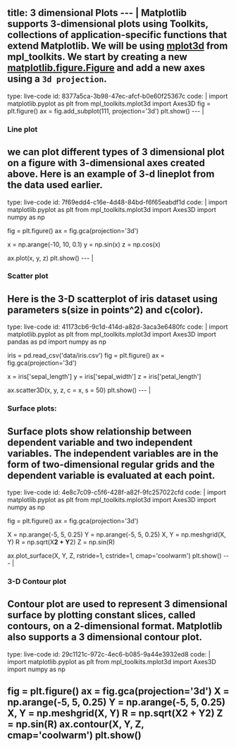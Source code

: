 title: 3 dimensional Plots
--- |
  Matplotlib supports 3-dimensional plots using Toolkits, collections of application-specific functions that extend Matplotlib. We will be using [mplot3d](https://matplotlib.org/mpl_toolkits/mplot3d/index.html#mplot3d) from mpl_toolkits. We start by creating a new [matplotlib.figure.Figure](https://matplotlib.org/api/figure_api.html#matplotlib.figure.Figure) and add a new axes using a `3d projection`.
---
type: live-code
id: 8377a5ca-3b98-47ec-afcf-b0e60f25367c
code: |
  import matplotlib.pyplot as plt
  from mpl_toolkits.mplot3d import Axes3D
  fig = plt.figure()
  ax = fig.add_subplot(111, projection='3d')
  plt.show()
--- |
  ### Line plot
  we can plot different types of 3 dimensional plot on a figure with 3-dimensional axes created above. Here is an example of 3-d lineplot from the data used earlier.
---
type: live-code
id: 7f69edd4-c16e-4d48-84bd-f6f65eabdf1d
code: |
  import matplotlib.pyplot as plt
  from mpl_toolkits.mplot3d import Axes3D
  import numpy as np

  fig = plt.figure()
  ax = fig.gca(projection='3d')

  x = np.arange(-10, 10, 0.1)
  y = np.sin(x)
  z = np.cos(x)

  ax.plot(x, y, z)
  plt.show()
--- |
  ### Scatter plot
  Here is the 3-D scatterplot of iris dataset using parameters s(size in points^2) and c(color).
---
type: live-code
id: 41173cb6-9c1d-414d-a82d-3aca3e6480fc
code: |
  import matplotlib.pyplot as plt
  from mpl_toolkits.mplot3d import Axes3D
  import pandas as pd
  import numpy as np

  iris = pd.read_csv('data/iris.csv')
  fig = plt.figure()
  ax = fig.gca(projection='3d')

  x = iris['sepal_length']
  y = iris['sepal_width']
  z = iris['petal_length']

  ax.scatter3D(x, y, z, c = x, s = 50)
  plt.show()
--- |
  ### Surface plots:
  Surface plots show relationship between dependent variable and two independent variables. The independent variables are in the form of two-dimensional regular grids and the dependent variable is evaluated at each point.
---
type: live-code
id: 4e8c7c09-c5f6-428f-a82f-9fc257022cfd
code: |
  import matplotlib.pyplot as plt
  from mpl_toolkits.mplot3d import Axes3D
  import numpy as np

  fig = plt.figure()
  ax = fig.gca(projection='3d')

  X = np.arange(-5, 5, 0.25)
  Y = np.arange(-5, 5, 0.25)
  X, Y = np.meshgrid(X, Y)
  R = np.sqrt(X**2 + Y**2)
  Z = np.sin(R)

  ax.plot_surface(X, Y, Z, rstride=1, cstride=1, cmap='coolwarm')
  plt.show()
--- |
  ### 3-D Contour plot
  Contour plot are used to represent 3 dimensional surface by plotting constant slices, called contours, on a 2-dimensional format. Matplotlib also supports a 3 dimensional contour plot.
---
type: live-code
id: 29c1121c-972c-4ec6-b085-9a44e3932ed8
code: |
  import matplotlib.pyplot as plt
  from mpl_toolkits.mplot3d import Axes3D
  import numpy as np

  fig = plt.figure()
  ax = fig.gca(projection='3d')
  X = np.arange(-5, 5, 0.25)
  Y = np.arange(-5, 5, 0.25)
  X, Y = np.meshgrid(X, Y)
  R = np.sqrt(X**2 + Y**2)
  Z = np.sin(R)
  ax.contour(X, Y, Z, cmap='coolwarm')
  plt.show()
---
